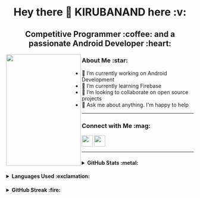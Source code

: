 <h1 align="center"> Hey there 👋 KIRUBANAND here :v: </h1>
<h2 align="center"> Competitive Programmer :coffee: and a passionate Android Developer :heart: </h2>

<img align="left" width="200" height="300" src="https://user-images.githubusercontent.com/76843281/105200067-705e8800-5b65-11eb-9cfc-bbb74fdb8987.png"/>

<h3> About Me :star: </h3>

- 🔭 I’m currently working on Android Development
- 🌱 I’m currently learning Firebase
- 👯 I’m looking to collaborate on open source projects
- 💬 Ask me about anything. I'm happy to help

---

<h3> Connect with Me :mag: </h3> 
<a href="https://google.com"> <img height="30" align="left" src="https://img.shields.io/badge/linkedin-blue.svg?&style=for-the-badge&logo=linkedin&logoColor=white"/> </a>
<a href="https://google.com"> <img height="30" src="https://img.shields.io/badge/gmail-c14438?&style=for-the-badge&logo=gmail&logoColor=white"> </a>

---

<h4> <details> <summary> GitHub Stats :metal: </summary> <p align="center"> <img src="https://komarev.com/ghpvc/?username=kiruba-r11&label=PROFILE+VIEWS&color=ff3d67"/> <br> <br> <img src="https://github-readme-stats.vercel.app/api?username=kiruba-r11&show_icons=true&theme=radical"/> </p> </details> </h4>

<h4> <details> <summary> Languages Used :exclamation: </summary> <p align="center"> <img src="https://github-readme-stats.vercel.app/api/top-langs/?username=kiruba-r11&layout=compact"/> </details> </h4>

<h4> <details> <summary> GitHub Streak :fire: </summary> <p align="center"> <img src="https://github-readme-streak-stats.herokuapp.com/?user=kiruba-r11&theme=radical"/> </details> </h4>


